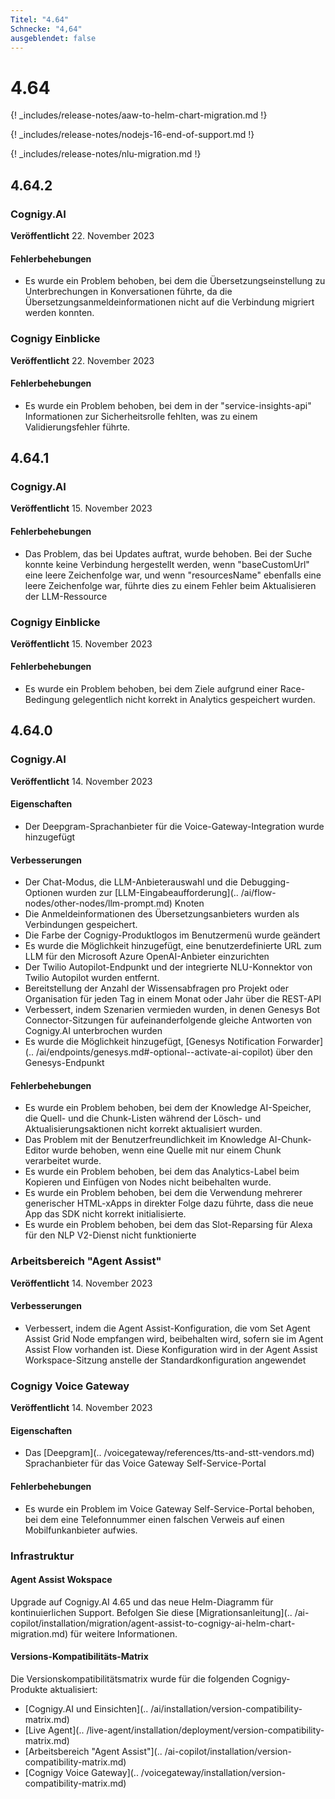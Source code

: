 ```yaml
---
Titel: "4.64"
Schnecke: "4,64"
ausgeblendet: false
---
```


# 4.64

{! _includes/release-notes/aaw-to-helm-chart-migration.md !}

{! _includes/release-notes/nodejs-16-end-of-support.md !}

{! _includes/release-notes/nlu-migration.md !}

## 4.64.2

### Cognigy.AI

**Veröffentlicht** 22. November 2023

#### Fehlerbehebungen

- Es wurde ein Problem behoben, bei dem die Übersetzungseinstellung zu Unterbrechungen in Konversationen führte, da die Übersetzungsanmeldeinformationen nicht auf die Verbindung migriert werden konnten.

### Cognigy Einblicke

**Veröffentlicht** 22. November 2023

#### Fehlerbehebungen

- Es wurde ein Problem behoben, bei dem in der "service-insights-api" Informationen zur Sicherheitsrolle fehlten, was zu einem Validierungsfehler führte.

## 4.64.1

### Cognigy.AI

**Veröffentlicht** 15. November 2023

#### Fehlerbehebungen

- Das Problem, das bei Updates auftrat, wurde behoben. Bei der Suche konnte keine Verbindung hergestellt werden, wenn "baseCustomUrl" eine leere Zeichenfolge war, und wenn "resourcesName" ebenfalls eine leere Zeichenfolge war, führte dies zu einem Fehler beim Aktualisieren der LLM-Ressource

### Cognigy Einblicke

**Veröffentlicht** 15. November 2023

#### Fehlerbehebungen

- Es wurde ein Problem behoben, bei dem Ziele aufgrund einer Race-Bedingung gelegentlich nicht korrekt in Analytics gespeichert wurden.

## 4.64.0

### Cognigy.AI

**Veröffentlicht** 14. November 2023

#### Eigenschaften

- Der Deepgram-Sprachanbieter für die Voice-Gateway-Integration wurde hinzugefügt

#### Verbesserungen

- Der Chat-Modus, die LLM-Anbieterauswahl und die Debugging-Optionen wurden zur [LLM-Eingabeaufforderung](.. /ai/flow-nodes/other-nodes/llm-prompt.md) Knoten
- Die Anmeldeinformationen des Übersetzungsanbieters wurden als Verbindungen gespeichert.
- Die Farbe der Cognigy-Produktlogos im Benutzermenü wurde geändert
- Es wurde die Möglichkeit hinzugefügt, eine benutzerdefinierte URL zum LLM für den Microsoft Azure OpenAI-Anbieter einzurichten
- Der Twilio Autopilot-Endpunkt und der integrierte NLU-Konnektor von Twilio Autopilot wurden entfernt.
- Bereitstellung der Anzahl der Wissensabfragen pro Projekt oder Organisation für jeden Tag in einem Monat oder Jahr über die REST-API
- Verbessert, indem Szenarien vermieden wurden, in denen Genesys Bot Connector-Sitzungen für aufeinanderfolgende gleiche Antworten von Cognigy.AI unterbrochen wurden
- Es wurde die Möglichkeit hinzugefügt, [Genesys Notification Forwarder](.. /ai/endpoints/genesys.md#-optional--activate-ai-copilot) über den Genesys-Endpunkt

#### Fehlerbehebungen

- Es wurde ein Problem behoben, bei dem der Knowledge AI-Speicher, die Quell- und die Chunk-Listen während der Lösch- und Aktualisierungsaktionen nicht korrekt aktualisiert wurden.
- Das Problem mit der Benutzerfreundlichkeit im Knowledge AI-Chunk-Editor wurde behoben, wenn eine Quelle mit nur einem Chunk verarbeitet wurde.
- Es wurde ein Problem behoben, bei dem das Analytics-Label beim Kopieren und Einfügen von Nodes nicht beibehalten wurde.
- Es wurde ein Problem behoben, bei dem die Verwendung mehrerer generischer HTML-xApps in direkter Folge dazu führte, dass die neue App das SDK nicht korrekt initialisierte.
- Es wurde ein Problem behoben, bei dem das Slot-Reparsing für Alexa für den NLP V2-Dienst nicht funktionierte

### Arbeitsbereich "Agent Assist"

**Veröffentlicht** 14. November 2023

#### Verbesserungen

- Verbessert, indem die Agent Assist-Konfiguration, die vom Set Agent Assist Grid Node empfangen wird, beibehalten wird, sofern sie im Agent Assist Flow vorhanden ist. Diese Konfiguration wird in der Agent Assist Workspace-Sitzung anstelle der Standardkonfiguration angewendet

### Cognigy Voice Gateway

**Veröffentlicht** 14. November 2023

#### Eigenschaften

- Das [Deepgram](.. /voicegateway/references/tts-and-stt-vendors.md) Sprachanbieter für das Voice Gateway Self-Service-Portal

#### Fehlerbehebungen

- Es wurde ein Problem im Voice Gateway Self-Service-Portal behoben, bei dem eine Telefonnummer einen falschen Verweis auf einen Mobilfunkanbieter aufwies.

### Infrastruktur

#### Agent Assist Wokspace

Upgrade auf Cognigy.AI 4.65 und das neue Helm-Diagramm für kontinuierlichen Support. Befolgen Sie diese [Migrationsanleitung](.. /ai-copilot/installation/migration/agent-assist-to-cognigy-ai-helm-chart-migration.md) für weitere Informationen.

#### Versions-Kompatibilitäts-Matrix

Die Versionskompatibilitätsmatrix wurde für die folgenden Cognigy-Produkte aktualisiert:

- [Cognigy.AI und Einsichten](.. /ai/installation/version-compatibility-matrix.md)
- [Live Agent](.. /live-agent/installation/deployment/version-compatibility-matrix.md)
- [Arbeitsbereich "Agent Assist"](.. /ai-copilot/installation/version-compatibility-matrix.md)
- [Cognigy Voice Gateway](.. /voicegateway/installation/version-compatibility-matrix.md)